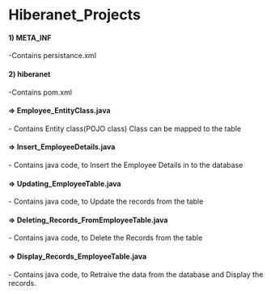 # Hiberanet_Projects
<h4>1) META_INF</h4>-Contains persistance.xml <br>

<h4>2) hiberanet</h4>-Contains pom.xml <br>

<h4>=> Employee_EntityClass.java</h4> - Contains Entity class(POJO class) Class can be mapped to the table<br>

<h4>=>  Insert_EmployeeDetails.java</h4> - Contains java code, to Insert the Employee Details in to the database <br>

<h4>=> Updating_EmployeeTable.java</h4> - Contains java code, to Update the records from the table <br>

<h4>=> Deleting_Records_FromEmployeeTable.java</h4> - Contains java code, to Delete the Records from the table<br>

<h4>=> Display_Records_EmployeeTable.java</h4> - Contains java code, to Retraive the data from the database and Display the records.<br>

